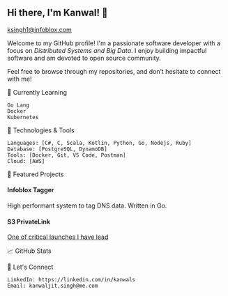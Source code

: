 ## Hi there, I'm Kanwal! 👋
<ksingh1@infoblox.com>

Welcome to my GitHub profile! I'm a passionate software developer with a focus on *Distributed Systems and Big Data*. I enjoy building impactful software and am devoted to open source community.

Feel free to browse through my repositories, and don’t hesitate to connect with me!

🌱 Currently Learning

    Go Lang
    Docker
    Kubernetes

🚀 Technologies & Tools

    Languages: [C#, C, Scala, Kotlin, Python, Go, Nodejs, Ruby]
    Database: [PostgreSQL, DynamoDB]
    Tools: [Docker, Git, VS Code, Postman]
    Cloud: [AWS]

🔧 Featured Projects

#### Infoblox Tagger

High performant system to tag DNS data. Written in Go.

#### S3 PrivateLink

[One of critical launches I have lead](https://aws.amazon.com/blogs/aws/aws-privatelink-for-amazon-s3-now-available/)

📈 GitHub Stats

🤝 Let's Connect

    LinkedIn: https://linkedin.com/in/kanwals
    Email: kanwaljit.singh@me.com
